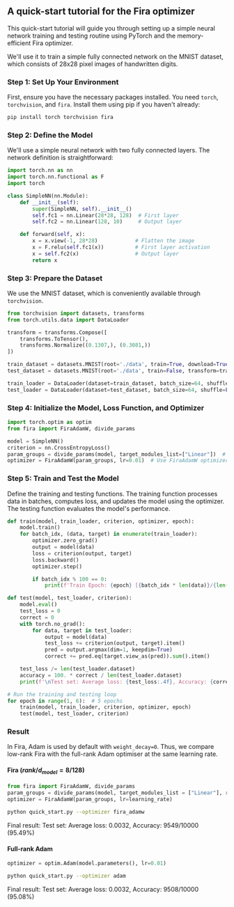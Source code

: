 ## A quick-start tutorial for the Fira optimizer

This quick-start tutorial will guide you through setting up a simple neural network training and testing routine using PyTorch and the memory-efficient Fira optimizer.

We'll use it to train a simple fully connected network on the MNIST dataset, which consists of 28x28 pixel images of handwritten digits.

### Step 1: Set Up Your Environment
First, ensure you have the necessary packages installed. You need `torch`, `torchvision`, and `fira`. Install them using pip if you haven't already:

```bash
pip install torch torchvision fira
```

### Step 2: Define the Model

We'll use a simple neural network with two fully connected layers. The network definition is straightforward:

```python
import torch.nn as nn
import torch.nn.functional as F
import torch

class SimpleNN(nn.Module):
    def __init__(self):
        super(SimpleNN, self).__init__()
        self.fc1 = nn.Linear(28*28, 128)  # First layer
        self.fc2 = nn.Linear(128, 10)     # Output layer

    def forward(self, x):
        x = x.view(-1, 28*28)            # Flatten the image
        x = F.relu(self.fc1(x))          # First layer activation
        x = self.fc2(x)                  # Output layer
        return x
```

### Step 3: Prepare the Dataset

We use the MNIST dataset, which is conveniently available through `torchvision`.

```python
from torchvision import datasets, transforms
from torch.utils.data import DataLoader

transform = transforms.Compose([
    transforms.ToTensor(),
    transforms.Normalize((0.1307,), (0.3081,))
])

train_dataset = datasets.MNIST(root='./data', train=True, download=True, transform=transform)
test_dataset = datasets.MNIST(root='./data', train=False, transform=transform)

train_loader = DataLoader(dataset=train_dataset, batch_size=64, shuffle=True)
test_loader = DataLoader(dataset=test_dataset, batch_size=64, shuffle=False)
```

### Step 4: Initialize the Model, Loss Function, and Optimizer

```python
import torch.optim as optim
from fira import FiraAdamW, divide_params

model = SimpleNN()
criterion = nn.CrossEntropyLoss()
param_groups = divide_params(model, target_modules_list=["Linear"])  # Group parameters
optimizer = FiraAdamW(param_groups, lr=0.01)  # Use FiraAdamW optimizer
```

### Step 5: Train and Test the Model

Define the training and testing functions. The training function processes data in batches, computes loss, and updates the model using the optimizer. The testing function evaluates the model's performance.

```python
def train(model, train_loader, criterion, optimizer, epoch):
    model.train()
    for batch_idx, (data, target) in enumerate(train_loader):
        optimizer.zero_grad()
        output = model(data)
        loss = criterion(output, target)
        loss.backward()
        optimizer.step()

        if batch_idx % 100 == 0:
            print(f'Train Epoch: {epoch} [{batch_idx * len(data)}/{len(train_loader.dataset)}] Loss: {loss.item():.6f}')

def test(model, test_loader, criterion):
    model.eval()
    test_loss = 0
    correct = 0
    with torch.no_grad():
        for data, target in test_loader:
            output = model(data)
            test_loss += criterion(output, target).item()
            pred = output.argmax(dim=1, keepdim=True)
            correct += pred.eq(target.view_as(pred)).sum().item()

    test_loss /= len(test_loader.dataset)
    accuracy = 100. * correct / len(test_loader.dataset)
    print(f'\nTest set: Average loss: {test_loss:.4f}, Accuracy: {correct}/{len(test_loader.dataset)} ({accuracy:.2f}%)\n')

# Run the training and testing loop
for epoch in range(1, 6):  # 5 epochs
    train(model, train_loader, criterion, optimizer, epoch)
    test(model, test_loader, criterion)
```

### Result
In Fira, Adam is used by default with `weight_decay=0`. Thus, we compare low-rank Fira with the full-rank Adam optimiser at the same learning rate. 

#### Fira ($rank/d_{model}=8/128$)
```python
from fira import FiraAdamW, divide_params
param_groups = divide_params(model, target_modules_list = ["Linear"], rank=8)
optimizer = FiraAdamW(param_groups, lr=learning_rate)
```
```bash
python quick_start.py --optimizer fira_adamw  
```
Final result: Test set: Average loss: 0.0032, Accuracy: 9549/10000 (95.49%)
#### Full-rank Adam
```python
optimizer = optim.Adam(model.parameters(), lr=0.01)
```
```bash
python quick_start.py --optimizer adam  
```
Final result: Test set: Average loss: 0.0032, Accuracy: 9508/10000 (95.08%)
